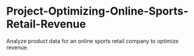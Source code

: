 # Project-Optimizing-Online-Sports-Retail-Revenue
Analyze product data for an online sports retail company to optimize revenue.
